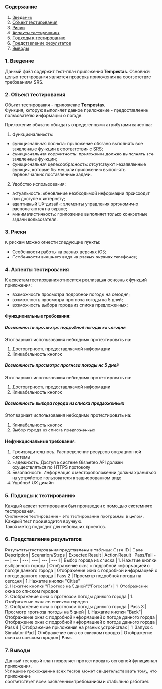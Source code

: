 ### Содержание
  1. [Введение](#1)
  2. [Объект тестирования](#2)
  3. [Риски](#3)
  4. [Аспекты тестирования](#4)<br>
  5. [Подходы к тестированию](#5)
  6. [Представление результатов](#6)
  7. [Выводы](#7)

<a name="1"></a>
### 1. Введение
  Данный файл содержит тест-план приложения **Tempestas**. Основной целью тестирования является
  проверка приложения на соответствие требованиям SRS.

<a name="2"></a>
### 2. Объект тестирования
Объект тестирования -  приложение **Tempestas**.  
Функция, которую выполняет данное приложение - предоставление пользователю информации о погоде. 

Приложение обязано обладать определенными атрибутами качества: 
   
1. Функциональность:
+ функциональная полнота: приложение обязано выполнять все заявленные функции в соответствии с SRS;
+ функциональная корректность: приложение должно выполнять все заявленные функции;
+ функциональная целесообразность: отсутствуют незаявленные функции, которые бы мешали приложению выполнять первоначально поставленные задачи.

2. Удобство использования:  
+ актуальность: обновление необходимой информации происходит при доступе к интернету;  
+ адаптивный UX-дизайн: элементы управления эргономично располагаются на экране;  
+ минималистичность: приложение выполняет только конкретные задачи пользователя.  

<a name="3"></a>
### 3. Риски
К рискам можно отнести следующие пункты:
* Особенности работы на разных версиях iOS;
* Особенности внешнего вида на разных экранах телефонов;

<a name="4"></a>
### 4. Аспекты тестирования
К аспектам тестирования относится реализация основных функций приложения:
* возможность просмотра подробной погоды на сегодня;
* возможность просмотра прогноза погоды на 5 дней;
* возможность выбора города из списка предложенных;

#### Функциональные требования:

##### Возможность просмотра подробной погоды на сегодня
Этот вариант использования небходимо протестировать на:
1. Достоверность предоставляемой информации
2. Кликабельность кнопок

##### Возможность просмотра прогноза погоды на 5 дней
Этот вариант использования небходимо протестировать на:
1. Достоверность предоставляемой информации
2. Кликабельность кнопок

##### Возможность выбора города из списка предложенных
Этот вариант использования небходимо протестировать на:
1. Кликабельность кнопок
2. Выбор города из списка предложенных

#### Нефункциональные требования:
1. Производительнось. Распределение ресурсов операционной системы
2. Надежность. Доступ к системе Gismeteo API должен осуществляться по HTTPS протоколу
3. Безопасность. Информация о местороположении должна храниться на устройстве пользователя в зашифрованном виде
4. Удобный UX дизайн  

<a name="5"></a>
### 5. Подходы к тестированию
Каждый аспект тестирования был произведен с помощью системного тестирования.  
Системное тестирование - это тестирование программы в целом.  
Каждый тест производится вручную.  
Такой метод подходит для небольших проектов.

<a name="6"></a>
### 6. Представление результатов
Результаты тестирования представлены в таблице:
Case ID | Case Description | Scenarion/Steps | Expected Result | Action Result | Pass/Fail
--- | --- | --- | --- | --- | ---
1 | Выбор города из списка | 1. Нажатие кнопки выбранного города | Отображение окна с подробной информацией о погоде данного города | Отображение окна с подробной информацией о погоде данного города | Pass
2 | Просмотр подробной погоды на сегодня | 1. Нажатие кнопки "Cities" <br> 2. Нажатие кнопки "Прогноз на 5 дней"("Forecast") | 1. Отображение окна со списком городов <br> 2. Отображение окна с прогнозом погоды данного города | 1. Отображение окна со списком городов <br> 2. Отображение окна с прогнозом погоды данного города | Pass
3 | Просмотр прогноза погоды на 5 дней | 1. Нажатие кнопки "Back"|  Отображение окна с подробной информацией о погоде данного города |  Отображение окна с подробной информацией о погоде данного города | Pass
4 | Отображение приложения на разных устройствах | 1. Запуск с Simulator iPad |  Отображение окна со списком городов  | Отображение окна со списком городов  | Pass

<a name="7"></a>
### 7. Выводы
Данный тестовый план позволяет протестировать основной функционал приложения.  
Успешное прохождение всех тестов может свидетельствовать тому, что приложение  
соответствует всем заявленным требованиям и стабильно работает.
